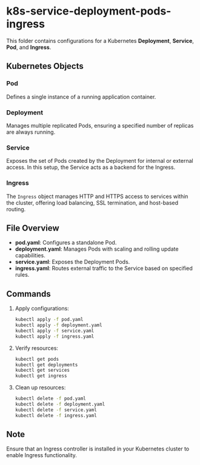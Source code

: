 
# k8s-service-deployment-pods-ingress

This folder contains configurations for a Kubernetes **Deployment**, **Service**, **Pod**, and **Ingress**.

## Kubernetes Objects

### Pod
Defines a single instance of a running application container.

### Deployment
Manages multiple replicated Pods, ensuring a specified number of replicas are always running.

### Service
Exposes the set of Pods created by the Deployment for internal or external access. In this setup, the Service acts as a backend for the Ingress.

### Ingress
The `Ingress` object manages HTTP and HTTPS access to services within the cluster, offering load balancing, SSL termination, and host-based routing.

## File Overview
- **pod.yaml**: Configures a standalone Pod.
- **deployment.yaml**: Manages Pods with scaling and rolling update capabilities.
- **service.yaml**: Exposes the Deployment Pods.
- **ingress.yaml**: Routes external traffic to the Service based on specified rules.

## Commands
1. Apply configurations:
   ```sh
   kubectl apply -f pod.yaml
   kubectl apply -f deployment.yaml
   kubectl apply -f service.yaml
   kubectl apply -f ingress.yaml
   ```

2. Verify resources:
   ```sh
   kubectl get pods
   kubectl get deployments
   kubectl get services
   kubectl get ingress
   ```

3. Clean up resources:
   ```sh
   kubectl delete -f pod.yaml
   kubectl delete -f deployment.yaml
   kubectl delete -f service.yaml
   kubectl delete -f ingress.yaml
   ```

## Note
Ensure that an Ingress controller is installed in your Kubernetes cluster to enable Ingress functionality.
